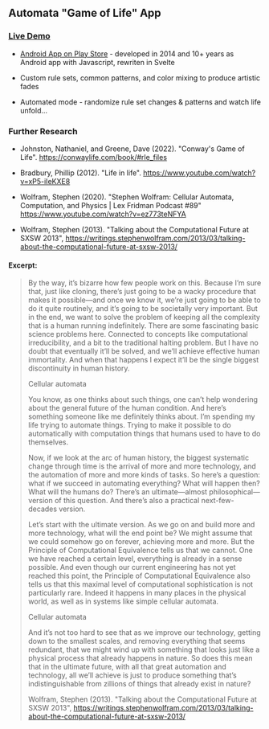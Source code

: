## Automata "Game of Life" App

### [Live Demo](https://automata-game-of-life.vtempest.workers.dev)

* [Android App on Play Store](https://play.google.com/store/apps/details?id=com.gulakov.gameoflife&hl=en
) - developed in 2014 and 10+ years as Android app with Javascript, rewriten in Svelte  

* Custom rule sets, common patterns, and color mixing to produce artistic fades

* Automated mode - randomize rule set changes & patterns and watch life unfold...



### Further Research


* Johnston, Nathaniel, and Greene, Dave  (2022). "Conway's Game of Life". https://conwaylife.com/book/#rle_files

*  Bradbury, Phillip (2012). "Life in life". https://www.youtube.com/watch?v=xP5-iIeKXE8

*  Wolfram, Stephen (2020). "Stephen Wolfram: Cellular Automata, Computation, and Physics | Lex Fridman Podcast #89" https://www.youtube.com/watch?v=ez773teNFYA

* Wolfram, Stephen (2013). "Talking about the Computational Future at SXSW 2013", https://writings.stephenwolfram.com/2013/03/talking-about-the-computational-future-at-sxsw-2013/

#### Excerpt: 

> By the way, it’s bizarre how few people work on this. Because I’m sure that, just like cloning, there’s just going to be a wacky procedure that makes it possible—and once we know it, we’re just going to be able to do it quite routinely, and it’s going to be societally very important. But in the end, we want to solve the problem of keeping all the complexity that is a human running indefinitely. There are some fascinating basic science problems here. Connected to concepts like computational irreducibility, and a bit to the traditional halting problem. But I have no doubt that eventually it’ll be solved, and we’ll achieve effective human immortality. And when that happens I expect it’ll be the single biggest discontinuity in human history.
> 
> Cellular automata
> 
> You know, as one thinks about such things, one can’t help wondering about the general future of the human condition. And here’s something someone like me definitely thinks about. I’m spending my life trying to automate things. Trying to make it possible to do automatically with computation things that humans used to have to do themselves.
> 
> Now, if we look at the arc of human history, the biggest systematic change through time is the arrival of more and more technology, and the automation of more and more kinds of tasks. So here’s a question: what if we succeed in automating everything? What will happen then? What will the humans do? There’s an ultimate—almost philosophical—version of this question. And there’s also a practical next-few-decades version.
> 
> Let’s start with the ultimate version. As we go on and build more and more technology, what will the end point be? We might assume that we could somehow go on forever, achieving more and more. But the Principle of Computational Equivalence tells us that we cannot. One we have reached a certain level, everything is already in a sense possible. And even though our current engineering has not yet reached this point, the Principle of Computational Equivalence also tells us that this maximal level of computational sophistication is not particularly rare. Indeed it happens in many places in the physical world, as well as in systems like simple cellular automata.
> 
> Cellular automata
> 
> And it’s not too hard to see that as we improve our technology, getting down to the smallest scales, and removing everything that seems redundant, that we might wind up with something that looks just like a physical process that already happens in nature. So does this mean that in the ultimate future, with all that great automation and technology, all we’ll achieve is just to produce something that’s indistinguishable from zillions of things that already exist in nature?
> 
>  Wolfram, Stephen (2013). "Talking about the Computational Future at SXSW 2013", https://writings.stephenwolfram.com/2013/03/talking-about-the-computational-future-at-sxsw-2013/

